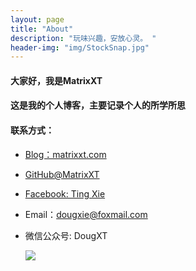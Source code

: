 ```yaml
---
layout: page
title: "About"
description: "玩味兴趣，安放心灵。 "
header-img: "img/StockSnap.jpg"
---
```


#### 大家好，我是MatrixXT

#### 这是我的个人博客，主要记录个人的所学所思

#### 联系方式：

- [Blog：matrixxt.com](https://matrixxt.github.io/)

- [GitHub@MatrixXT](https://github.com/matrixxt)

- [Facebook: Ting Xie](https://www.facebook.com/profile.php?id=100012833825444)

- Email：dougxie@foxmail.com

- 微信公众号: DougXT

   ![](http://wx4.sinaimg.cn/thumb300/006kKN9zly1fd3wd36orpj30by0byt9j.jpg)

